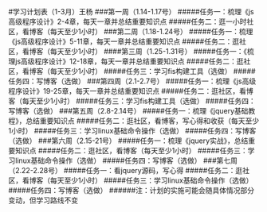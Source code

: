 #学习计划表（1-3月）王杨
###第一周（1.14-1.17号）
#####任务一：梳理《js高级程序设计》2-4章，每天一章并总结重要知识点
#####任务二：逛一小时社区，看博客（每天至少1小时）
###第二周（1.18-1.24号）
#####任务一：梳理《js高级程序设计》5-11章，每天一章并总结重要知识点
#####任务二：逛社区，看博客（每天至少1小时）
####第三周（1.25-1.31号）
#####任务一：《梳理js高级程序设计》12-18章，每天一章并总结重要知识点
#####任务二：逛社区，看博客（每天至少1小时）
#####任务三：学习fis构建工具（选做）
#####任务四：写博客（选做）
###第四周（2.1-2.7号）
#####任务一：梳理《js高级程序设计》19-25章，每天一章并总结重要知识点
#####任务二：逛社区，看博客（每天至少1小时）
#####任务三：学习fis构建工具（选做）
#####任务四：写博客（选做）
###第五周（2.8-2.14号）
#####任务一：梳理《jquery基础教程》，总结重要知识点
#####任务二：逛社区，看博客，写心得和收获（每天至少1小时）
#####任务三：学习linux基础命令操作（选做）
#####任务四：写博客（选做）
###第六周（2.15-21号）
#####任务一：梳理《jquery实战》，总结重要知识点
#####任务二：逛社区，看博客（每天至少1小时）
#####任务三：学习linux基础命令操作（选做）
#####任务四：写博客（选做）
###第七周（2.22-2.28号）
#####任务一：看jquery源码，写心得
#####任务二：逛社区，看博客（每天至少1小时）
#####任务三：学习linux基础命令操作（选做）
#####任务四：写博客（选做）
######注：计划的实施可能会随具体情况部分变动，但学习路线不变
